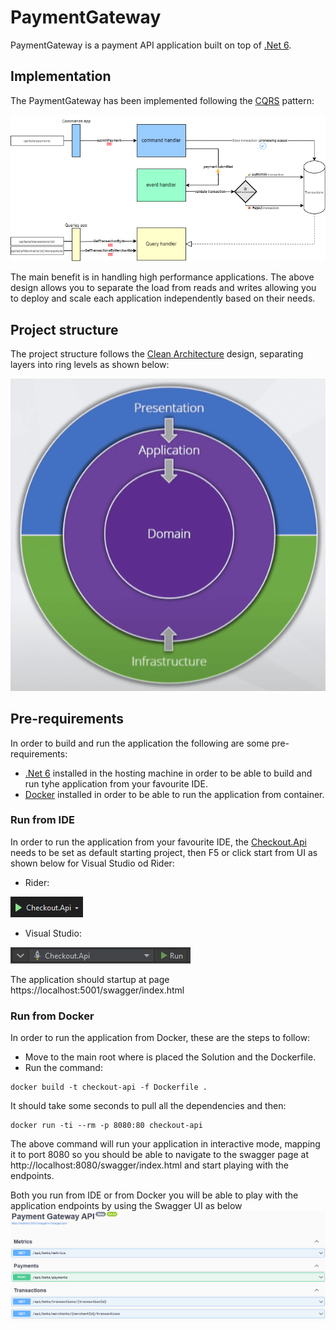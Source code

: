 # PaymentGateway

PaymentGateway is a payment API application built on top of [.Net 6](https://dotnet.microsoft.com/en-us/download/dotnet/6.0).


## Implementation

The PaymentGateway has been implemented following the [CQRS](https://martinfowler.com/bliki/CQRS.html) pattern:

![PaymentGateway Api_Flow](https://github.com/pregoli/PaymentGateway/blob/master/Docs/appdiagram.png)

The main benefit is in handling high performance applications. The above design allows you to separate the load from reads and writes allowing you to deploy and scale each application independently based on their needs.


## Project structure

The project structure follows the [Clean Architecture](https://blog.cleancoder.com/uncle-bob/2012/08/13/the-clean-architecture.html) design, separating layers into ring levels as shown below:

![Clean Architecture](https://github.com/pregoli/PaymentGateway/blob/master/Docs/CleanArchitecture.png)


## Pre-requirements

In order to build and run the application the following are some pre-requirements:

- [.Net 6](https://dotnet.microsoft.com/en-us/download/dotnet/6.0) installed in the hosting machine in order to be able to build and run tyhe application from your favourite IDE.
- [Docker](https://docs.docker.com/get-docker/) installed in order to be able to run the application from container.



### Run from IDE

In order to run the application from your favourite IDE, the [Checkout.Api](https://github.com/pregoli/PaymentGateway/tree/master/App/Checkout.Api) needs to be set as default starting project, then F5 or click start from UI as shown below for Visual Studio od Rider:

  - Rider: 
 
  ![Run from Visual Studio](https://github.com/pregoli/PaymentGateway/blob/master/Docs/RunFromVS.png)
  
  - Visual Studio: 
  
  ![Run from Rider](https://github.com/pregoli/PaymentGateway/blob/master/Docs/RunFromRider.png)
  
 The application should startup at page https://localhost:5001/swagger/index.html
### Run from Docker

In order to run the application from Docker, these are the steps to follow:
- Move to the main root where is placed the Solution and the Dockerfile.
- Run the command:
 
 ```console
docker build -t checkout-api -f Dockerfile .
```
It should take some seconds to pull all the dependencies and then:

 ```console
docker run -ti --rm -p 8080:80 checkout-api
```

The above command will run your application in interactive mode, mapping it to port 8080 so you should be able to navigate to the swagger page at http://localhost:8080/swagger/index.html and start playing with the endpoints.


Both you run from IDE or from Docker you will be able to play with the application endpoints by using the Swagger UI as below
![Run from Rider](https://github.com/pregoli/PaymentGateway/blob/master/Docs/Swagger.png)
